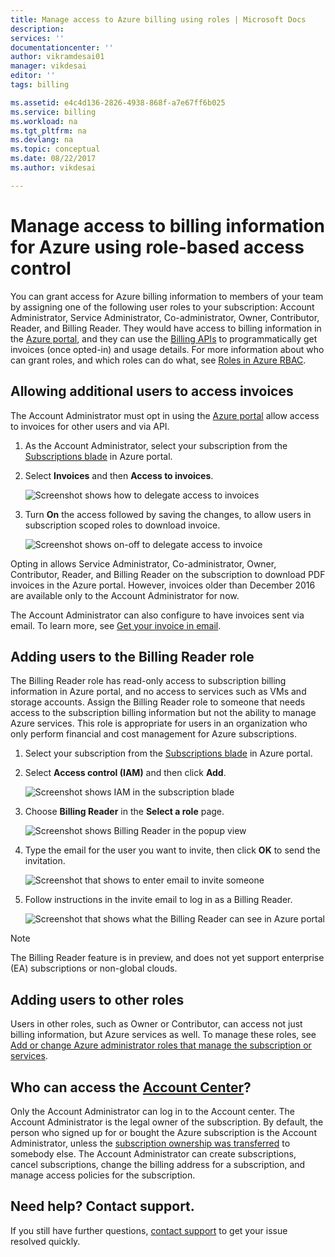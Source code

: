 ```yaml
---
title: Manage access to Azure billing using roles | Microsoft Docs
description: 
services: ''
documentationcenter: ''
author: vikramdesai01
manager: vikdesai
editor: ''
tags: billing

ms.assetid: e4c4d136-2826-4938-868f-a7e67ff6b025
ms.service: billing
ms.workload: na
ms.tgt_pltfrm: na
ms.devlang: na
ms.topic: conceptual
ms.date: 08/22/2017
ms.author: vikdesai

---
```

# Manage access to billing information for Azure using role-based access control

You can grant access for Azure billing information to members of your team by assigning one of the following user roles to your subscription: Account Administrator, Service Administrator, Co-administrator, Owner, Contributor, Reader, and Billing Reader. They would have access to billing information in the [Azure portal](https://portal.azure.com/), and they can use the [Billing APIs](billing-usage-rate-card-overview.md) to programmatically get invoices (once opted-in) and usage details. For more information about who can grant roles, and which roles can do what, see [Roles in Azure RBAC](../role-based-access-control/built-in-roles.md).

## <a name="opt-in"></a> Allowing additional users to access invoices

The Account Administrator must opt in using the [Azure portal](https://portal.azure.com/) allow access to invoices for other users and via API.

1. As the Account Administrator, select your subscription from the [Subscriptions blade](https://portal.azure.com/#blade/Microsoft_Azure_Billing/SubscriptionsBlade) in Azure portal.

1. Select **Invoices** and then **Access to invoices**.

    ![Screenshot shows how to delegate access to invoices](./media/billing-manage-access/AA-optin.png)

1. Turn **On** the access followed by saving the changes, to allow users in subscription scoped roles to download invoice.

    ![Screenshot shows on-off to delegate access to invoice](./media/billing-manage-access/AA-optinAllow.png)

Opting in allows Service Administrator, Co-administrator, Owner, Contributor, Reader, and Billing Reader on the subscription to download PDF invoices in the Azure portal. However, invoices older than December 2016 are available only to the Account Administrator for now.

The Account Administrator can also configure to have invoices sent via email. To learn more, see [Get your invoice in email](billing-download-azure-invoice-daily-usage-date.md).

## Adding users to the Billing Reader role

The Billing Reader role has read-only access to subscription billing information in Azure portal, and no access to services such as VMs and storage accounts. Assign the Billing Reader role to someone that needs access to the subscription billing information but not the ability to manage Azure services. This role is appropriate for users in an organization who only perform financial and cost management for Azure subscriptions.

1. Select your subscription from the [Subscriptions blade](https://portal.azure.com/#blade/Microsoft_Azure_Billing/SubscriptionsBlade) in Azure portal.

1. Select **Access control (IAM)** and then click **Add**.

    ![Screenshot shows IAM in the subscription blade](./media/billing-manage-access/select-iam.PNG)

1. Choose **Billing Reader** in the **Select a role** page.

    ![Screenshot shows Billing Reader in the popup view](./media/billing-manage-access/select-roles.PNG)

1. Type the email for the user you want to invite, then click **OK** to send the invitation.

    ![Screenshot that shows to enter email to invite someone](./media/billing-manage-access/add-user.PNG)

1. Follow instructions in the invite email to log in as a Billing Reader.

    ![Screenshot that shows what the Billing Reader can see in Azure portal](./media/billing-manage-access/billing-reader-view.png)

> [!NOTE]
> The Billing Reader feature is in preview, and does not yet support enterprise (EA) subscriptions or non-global clouds.

## Adding users to other roles

Users in other roles, such as Owner or Contributor, can access not just billing information, but Azure services as well. To manage these roles, see [Add or change Azure administrator roles that manage the subscription or services](billing-add-change-azure-subscription-administrator.md).

## Who can access the [Account Center](https://account.windowsazure.com)?

Only the Account Administrator can log in to the Account center. The Account Administrator is the legal owner of the subscription. By default, the person who signed up for or bought the Azure subscription is the Account Administrator, unless the [subscription ownership was transferred](billing-subscription-transfer.md) to somebody else. The Account Administrator can create subscriptions, cancel subscriptions, change the billing address for a subscription, and manage access policies for the subscription.

## Need help? Contact support.

If you still have further questions, [contact support](https://portal.azure.com/?#blade/Microsoft_Azure_Support/HelpAndSupportBlade) to get your issue resolved quickly.
